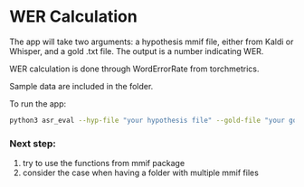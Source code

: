 # WER Calculation

The app will take two arguments: a hypothesis mmif file, either from Kaldi or Whisper, and a gold .txt file. The output is a number indicating WER. 

WER calculation is done through WordErrorRate from torchmetrics. 

Sample data are included in the folder.

To run the app: 
```bash
python3 asr_eval --hyp-file "your hypothesis file" --gold-file "your gold file", optional: --exact-case (if do not want to ignore casing)
```

### Next step:
1. try to use the functions from mmif package
2. consider the case when having a folder with multiple mmif files
